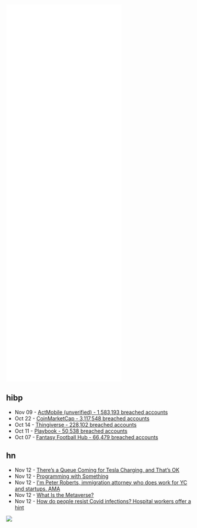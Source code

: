 ![Metrics](https://raw.githubusercontent.com/phixion/phixion/master/metrics.svg)

## hibp

<!--
for https://github.com/phixion/phixion/blob/main/.github/workflows/feeds.yml
-->
<!--START_SECTION:haveibeenpwnd-->
- Nov 09 - [ActMobile (unverified) - 1,583,193 breached accounts](https://haveibeenpwned.com/PwnedWebsites#ActMobile)
- Oct 22 - [CoinMarketCap - 3,117,548 breached accounts](https://haveibeenpwned.com/PwnedWebsites#CoinMarketCap)
- Oct 14 - [Thingiverse - 228,102 breached accounts](https://haveibeenpwned.com/PwnedWebsites#Thingiverse)
- Oct 11 - [Playbook - 50,538 breached accounts](https://haveibeenpwned.com/PwnedWebsites#Playbook)
- Oct 07 - [Fantasy Football Hub - 66,479 breached accounts](https://haveibeenpwned.com/PwnedWebsites#FantasyFootballHub)
<!--END_SECTION:haveibeenpwnd-->

## hn

<!--
for https://github.com/phixion/phixion/blob/main/.github/workflows/feeds.yml
-->
<!--START_SECTION:hn-->
- Nov 12 - [There’s a Queue Coming for Tesla Charging, and That’s OK](https://spectrum.ieee.org/universal-tesla-supercharger-network)
- Nov 12 - [Programming with Something](https://tomstu.art/programming-with-something)
- Nov 12 - [I'm Peter Roberts, immigration attorney who does work for YC and startups. AMA](https://news.ycombinator.com/item?id=29200687)
- Nov 12 - [What Is the Metaverse?](https://www.kanaandkatana.com/blog/what-is-the-metaverse)
- Nov 12 - [How do people resist Covid infections? Hospital workers offer a hint](https://www.nature.com/articles/d41586-021-03110-4)
<!--END_SECTION:hn-->

<!--
for https://yhype.me
-->
![](https://hit.yhype.me/github/profile?user_id=13013670)
